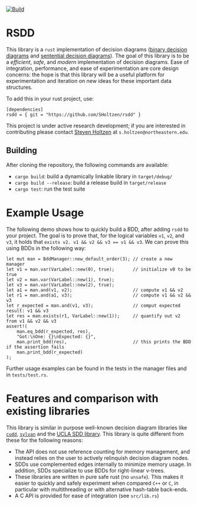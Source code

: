 [![Build](https://github.com/SHoltzen/rsdd/actions/workflows/rust.yml/badge.svg)](https://github.com/SHoltzen/rsdd/actions/workflows/rust.yml)

# RSDD

This library is a  `rust` implementation of decision diagrams ([binary decision
diagrams](https://en.wikipedia.org/wiki/Binary_decision_diagram) and [sentential
decision diagrams](http://reasoning.cs.ucla.edu/sdd/)). The goal of this library
is to be a *efficient*, *safe*, and *modern* implementation of decision
diagrams.  Ease of integration, performance, and ease of experimentation are 
core design concerns: the hope is that this library will be a useful 
platform for experimentation and iteration on new ideas for these important 
data structures.

To add this in your rust project, use:

```
[dependencies]
rsdd = { git = "https://github.com/SHoltzen/rsdd" }
```

This project is under active research development; if you are interested in
contributing please contact [Steven Holtzen](http://web.cs.ucla.edu/~sholtzen/)
at `s.holtzen@northeastern.edu`.

## Building

After cloning the repository, the following commands are available:

* `cargo build`: build a dynamically linkable library in `target/debug/`
* `cargo build --release`: build a release build in `target/release`
* `cargo test`: run the test suite

# Example Usage

The following demo shows how to quickly build a BDD, after adding `rsdd` to your
project. The goal is to prove that, for the logical variables `v1`, `v2`, and
`v3`, it holds that `exists v2. v1 && v2 && v3 == v1 && v3`. We can prove this
using BDDs in the following way:

```
let mut man = BddManager::new_default_order(3); // create a new manager
let v1 = man.var(VarLabel::new(0), true);       // initialize v0 to be true
let v2 = man.var(VarLabel::new(1), true);
let v3 = man.var(VarLabel::new(2), true);
let a1 = man.and(v1, v2);                       // compute v1 && v2
let r1 = man.and(a1, v3);                       // compute v1 && v2 && v3
let r_expected = man.and(v1, v3);               // comput expected result: v1 && v3
let res = man.exists(r1, VarLabel::new(1));     // quantify out v2 from v1 && v2 && v3
assert!(
    man.eq_bdd(r_expected, res),
    "Got:\nOne: {}\nExpected: {}",
    man.print_bdd(res),                         // this prints the BDD if the assertion fails
    man.print_bdd(r_expected)
);
```

Further usage examples can be found in the tests in the manager files and in `tests/test.rs`.

# Features and comparison with existing libraries

This library is similar in purpose well-known decision diagram libraries like
[`cudd`](https://github.com/ivmai/cudd),
[`sylvan`](https://github.com/utwente-fmt/sylvan) and the [UCLA SDD
library](http://reasoning.cs.ucla.edu/sdd/). This library is quite different
from these for the following reasons:

* The API does not use reference counting for memory management, and instead
  relies on the user to actively relinquish decision diagram nodes.
* SDDs use complemented edges internally to minimize memory usage. In addition,
  SDDs specialize to use BDDs for right-linear v-trees.
* These libraries are written in pure safe rust (no `unsafe`). This makes it easier
  to quickly and safely experiment when compared `C++` or `C`, in particular with 
  multithreading or with alternative hash-table back-ends.
* A C API is provided for ease of integration (see `src/lib.rs`)

